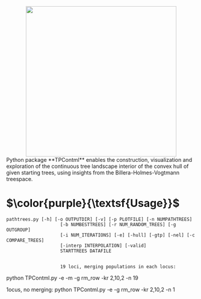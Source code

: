 <div align="center"><img src="https://github.com/TaraKhodaei/TPContml/blob/main/images/workflow.jpg" width="400"/></div>
Python package **TPContml** enables the construction, visualization and exploration of the continuous tree landscape interior of the convex hull of given starting trees, using insights from the Billera-Holmes-Vogtmann treespace.



# $\color{purple}{\textsf{Usage}}$
    pathtrees.py [-h] [-o OUTPUTDIR] [-v] [-p PLOTFILE] [-n NUMPATHTREES]
                        [-b NUMBESTTREES] [-r NUM_RANDOM_TREES] [-g OUTGROUP]
                        [-i NUM_ITERATIONS] [-e] [-hull] [-gtp] [-nel] [-c COMPARE_TREES]
                        [-interp INTERPOLATION] [-valid]
                        STARTTREES DATAFILE
                        
                        
                        19 loci, merging populations in each locus:
python TPContml.py -e -m -g rm_row  -kr 2,10,2 -n 19


1ocus, no merging:
python TPContml.py -e -g rm_row  -kr 2,10,2 -n 1
